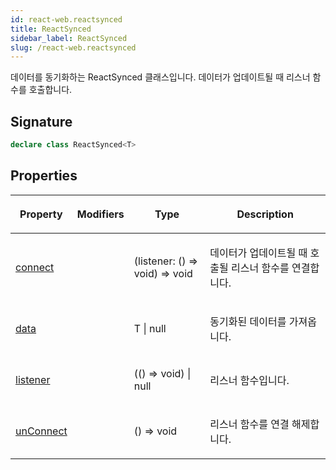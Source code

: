 ```yaml
---
id: react-web.reactsynced
title: ReactSynced
sidebar_label: ReactSynced
slug: /react-web.reactsynced
---
```






데이터를 동기화하는 ReactSynced 클래스입니다. 데이터가 업데이트될 때 리스너 함수를 호출합니다.

## Signature

```typescript
declare class ReactSynced<T> 
```

## Properties

<table><thead><tr><th>

Property


</th><th>

Modifiers


</th><th>

Type


</th><th>

Description


</th></tr></thead>
<tbody><tr><td>

[connect](./react-web.reactsynced.connect)


</td><td>


</td><td>

(listener: () =&gt; void) =&gt; void


</td><td>

데이터가 업데이트될 때 호출될 리스너 함수를 연결합니다.


</td></tr>
<tr><td>

[data](./react-web.reactsynced.data)


</td><td>


</td><td>

T \| null


</td><td>

동기화된 데이터를 가져옵니다.


</td></tr>
<tr><td>

[listener](./react-web.reactsynced.listener)


</td><td>


</td><td>

(() =&gt; void) \| null


</td><td>

리스너 함수입니다.


</td></tr>
<tr><td>

[unConnect](./react-web.reactsynced.unconnect)


</td><td>


</td><td>

() =&gt; void


</td><td>

리스너 함수를 연결 해제합니다.


</td></tr>
</tbody></table>
